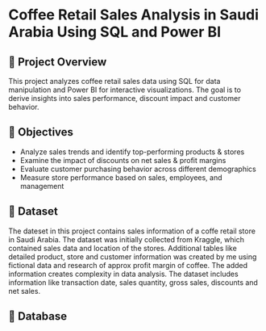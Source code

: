 # Coffee Retail Sales Analysis in Saudi Arabia Using SQL and Power BI

## 🚀 Project Overview

This project analyzes coffee retail sales data using SQL for data manipulation and Power BI for interactive visualizations. The goal is to derive insights into sales performance, discount impact and customer behavior.

## 🎯 Objectives 

- Analyze sales trends and identify top-performing products & stores
- Examine the impact of discounts on net sales & profit margins
- Evaluate customer purchasing behavior across different demographics
- Measure store performance based on sales, employees, and management

## 📖 Dataset

The dateset in this project contains sales information of a coffe retail store in Saudi Arabia. The dataset was initially collected from Kraggle, which contained sales data and location of the stores. Additional tables like detailed product, store and customer information was created by me using fictional data and research of approx profit margin of coffee. The added information creates complexity in data analysis. The dataset includes information like transaction date, sales quantity, gross sales, discounts and net sales.

## 📁 Database

